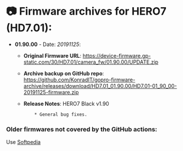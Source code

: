 # 📷 Firmware archives for HERO7 (HD7.01):

- **01.90.00** - Date: *20191125*:
	- **Original Firmware URL**: https://device-firmware.gp-static.com/30/HD7.01/camera_fw/01.90.00/UPDATE.zip
	- **Archive backup on GitHub repo**: https://github.com/KonradIT/gopro-firmware-archive/releases/download/HD7.01_01.90.00/HD7.01-01_90_00-20191125-firmware.zip
	- **Release Notes**:
            HERO7 Black v1.90
			
			  * General bug fixes. 
			
			


### Older firmwares not covered by the GitHub actions:

Use [Softpedia](https://drivers.softpedia.com/dyn-search.php?search_term=Hero7&p_category=2)